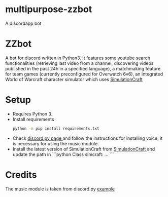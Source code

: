 # multipurpose-zzbot
A discordapp bot 

<h1> ZZbot </h1> 
A bot for discord written in Python3. It features some youtube search functionalities (retrieving last video from a channel, discovering
videos published in the past 24h in a specified language), a matchmaking feature for team games (currently preconfigured for
Overwatch 6v6), an integrated World of Warcraft character simulator which uses <a href="https://www.simulationcraft.org/"> SimulationCraft </a>

<h1> Setup </h1>
<ul> 
<li> Requires Python 3.</li>
<li>Install requirements </li>

```sh
python -m pip install requirements.txt
```

<li> Check <a href="https://github.com/Rapptz/discord.py"> discord.py page </a> and follow the instructions for installing voice, it is necessary for using the music module. </li>

<li>Install the latest version of SimulationCraft from <a href="https://www.simulationcraft.org/"> SimulationCraft </a> and update the path in
```python
Class simcraft:
...
```
</li>
</ul>

<h1> Credits </h1>

The music module is taken from discord.py  <a href="https://github.com/Rapptz/discord.py/blob/async/examples/playlist.py">example</a>
